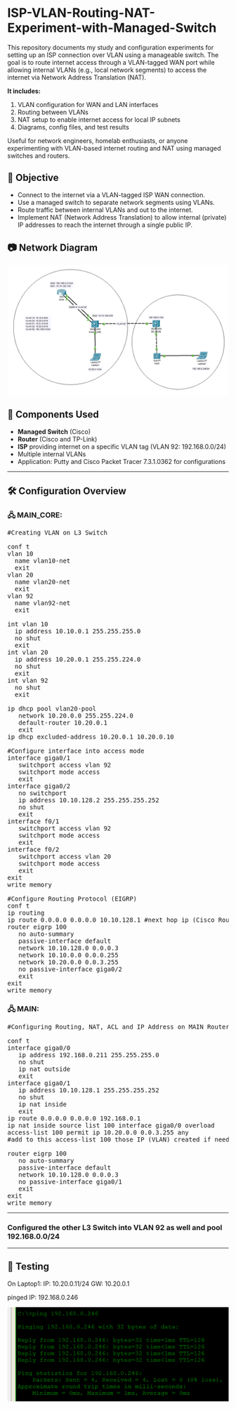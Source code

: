 # ISP-VLAN-Routing-NAT-Experiment-with-Managed-Switch
This repository documents my study and configuration experiments for setting up an ISP connection over VLAN using a manageable switch. The goal is to route internet access through a VLAN-tagged WAN port while allowing internal VLANs (e.g., local network segments) to access the internet via Network Address Translation (NAT).

**It includes:**
   1. VLAN configuration for WAN and LAN interfaces
   2. Routing between VLANs
   3. NAT setup to enable internet access for local IP subnets
   4. Diagrams, config files, and test results

Useful for network engineers, homelab enthusiasts, or anyone experimenting with VLAN-based internet routing and NAT using managed switches and routers.

## 🧠 Objective

- Connect to the internet via a VLAN-tagged ISP WAN connection.
- Use a managed switch to separate network segments using VLANs.
- Route traffic between internal VLANs and out to the internet.
- Implement NAT (Network Address Translation) to allow internal (private) IP addresses to reach the internet through a single public IP.

## 📷 Network Diagram

![Network Diagram](diagram/image.png)

## 🧰 Components Used

- **Managed Switch** (Cisco)
- **Router** (Cisco and TP-Link) 
- **ISP** providing internet on a specific VLAN tag (VLAN 92: 192.168.0.0/24)
- Multiple internal VLANs
- Application: Putty and Cisco Packet Tracer 7.3.1.0362 for configurations

---

## 🛠️ Configuration Overview

### 🖧 MAIN_CORE:
<pre>
#Creating VLAN on L3 Switch

conf t
vlan 10
  name vlan10-net
  exit
vlan 20
  name vlan20-net
  exit
vlan 92
  name vlan92-net
  exit

int vlan 10
  ip address 10.10.0.1 255.255.255.0
  no shut
  exit
int vlan 20
  ip address 10.20.0.1 255.255.224.0
  no shut
  exit
int vlan 92
  no shut
  exit

ip dhcp pool vlan20-pool
   network 10.20.0.0 255.255.224.0
   default-router 10.20.0.1
   exit
ip dhcp excluded-address 10.20.0.1 10.20.0.10

#Configure interface into access mode
interface giga0/1
   switchport access vlan 92
   switchport mode access
   exit
interface giga0/2
   no switchport
   ip address 10.10.128.2 255.255.255.252
   no shut
   exit
interface f0/1
   switchport access vlan 92
   switchport mode access
   exit
interface f0/2
   switchport access vlan 20
   switchport mode access
   exit
exit
write memory

#Configure Routing Protocol (EIGRP)
conf t
ip routing
ip route 0.0.0.0 0.0.0.0 10.10.128.1 #next hop ip (Cisco Router's IP address)
router eigrp 100
   no auto-summary
   passive-interface default
   network 10.10.128.0 0.0.0.3
   network 10.10.0.0 0.0.0.255
   network 10.20.0.0 0.0.3.255
   no passive-interface giga0/2
   exit
exit
write memory
</pre>

### 🖧 MAIN:
<pre>
#Configuring Routing, NAT, ACL and IP Address on MAIN Router

conf t
interface giga0/0
   ip address 192.168.0.211 255.255.255.0
   no shut
   ip nat outside
   exit
interface giga0/1
   ip address 10.10.128.1 255.255.255.252
   no shut
   ip nat inside
   exit
ip route 0.0.0.0 0.0.0.0 192.168.0.1
ip nat inside source list 100 interface giga0/0 overload
access-list 100 permit ip 10.20.0.0 0.0.3.255 any
#add to this access-list 100 those IP (VLAN) created if needed and also can deny

router eigrp 100
   no auto-summary
   passive-interface default
   network 10.10.128.0 0.0.0.3
   no passive-interface giga0/1
   exit
exit
write memory
</pre>
---
### Configured the other L3 Switch into VLAN 92 as well and pool 192.168.0.0/24
---
## 🧪 Testing
On Laptop1: IP: 10.20.0.11/24 GW: 10.20.0.1

pinged IP: 192.168.0.246

![ICMP Diagram](diagram/laptop1.png)
